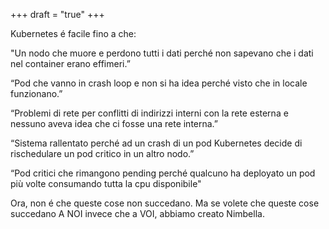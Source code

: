 +++
draft = "true"
+++

Kubernetes é facile fino a che:  
  
"Un nodo che muore e perdono tutti i dati perché non sapevano che i dati nel container erano effimeri.”  
  
“Pod che vanno in crash loop e non si ha idea perché visto che in locale funzionano.”  
  
“Problemi di rete per conflitti di indirizzi interni con la rete esterna e nessuno aveva idea che ci fosse una rete interna.”  
  
“Sistema rallentato perché ad un crash di un pod Kubernetes decide di rischedulare un pod critico in un altro nodo.”  
  
“Pod critici che rimangono pending perché qualcuno ha deployato un pod più volte consumando tutta la cpu disponibile"  
  
Ora, non é che queste cose non succedano. Ma se volete che queste cose succedano A NOI invece che a VOI, abbiamo creato Nimbella.  
  

<!--stackedit_data:
eyJoaXN0b3J5IjpbLTE0NjY4MDExODZdfQ==
-->